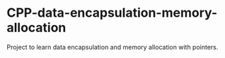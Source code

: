 # CPP-data-encapsulation-memory-allocation
Project to learn data encapsulation and memory allocation with pointers.
